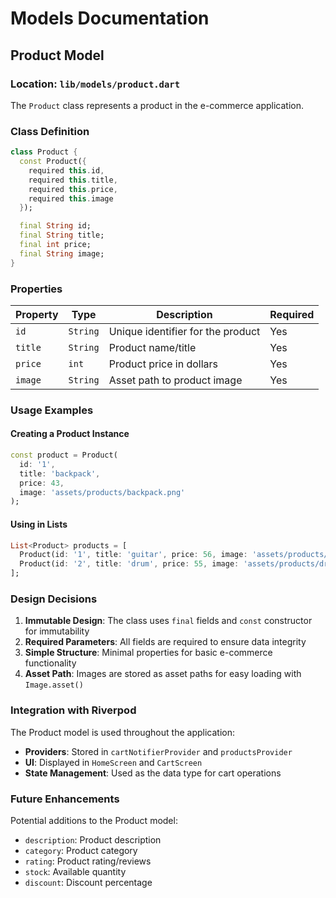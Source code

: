 # Models Documentation

## Product Model

### Location: `lib/models/product.dart`

The `Product` class represents a product in the e-commerce application.

### Class Definition

```dart
class Product {
  const Product({ 
    required this.id, 
    required this.title, 
    required this.price, 
    required this.image 
  });

  final String id;
  final String title;
  final int price;
  final String image;
}
```

### Properties

| Property | Type | Description | Required |
|----------|------|-------------|----------|
| `id` | `String` | Unique identifier for the product | Yes |
| `title` | `String` | Product name/title | Yes |
| `price` | `int` | Product price in dollars | Yes |
| `image` | `String` | Asset path to product image | Yes |

### Usage Examples

#### Creating a Product Instance

```dart
const product = Product(
  id: '1',
  title: 'backpack',
  price: 43,
  image: 'assets/products/backpack.png'
);
```

#### Using in Lists

```dart
List<Product> products = [
  Product(id: '1', title: 'guitar', price: 56, image: 'assets/products/guitar.png'),
  Product(id: '2', title: 'drum', price: 55, image: 'assets/products/drum.png'),
];
```

### Design Decisions

1. **Immutable Design**: The class uses `final` fields and `const` constructor for immutability
2. **Required Parameters**: All fields are required to ensure data integrity
3. **Simple Structure**: Minimal properties for basic e-commerce functionality
4. **Asset Path**: Images are stored as asset paths for easy loading with `Image.asset()`

### Integration with Riverpod

The Product model is used throughout the application:
- **Providers**: Stored in `cartNotifierProvider` and `productsProvider`
- **UI**: Displayed in `HomeScreen` and `CartScreen`
- **State Management**: Used as the data type for cart operations

### Future Enhancements

Potential additions to the Product model:
- `description`: Product description
- `category`: Product category
- `rating`: Product rating/reviews
- `stock`: Available quantity
- `discount`: Discount percentage 